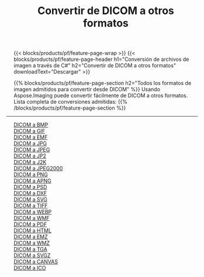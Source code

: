 ﻿---
title: Convertir de DICOM a otros formatos 
weight: 3920
url: /es/java/conversion/from/dicom 
lang: es
langdirlevel: 2
locales: zh-hans,ja,it,ru,de,es,fr,nl,id,lt,pl,pt,vi,tr,ko,zh-hant,ar,hi,th,sv,cs,uk,he
description: Usando Aspose.Imaging puede convertir fácilmente de DICOM a otros formatos
---

{{< blocks/products/pf/feature-page-wrap >}}
{{< blocks/products/pf/feature-page-header h1="Conversión de archivos de imagen a través de C#" h2="Convertir de DICOM a otros formatos" downloadText="Descargar" >}}


{{% blocks/products/pf/feature-page-section  h2="Todos los formatos de imagen admitidos para convertir desde DICOM" %}}
Usando Aspose.Imaging puede convertir fácilmente de DICOM a otros formatos.
<br/>
Lista completa de conversiones admitidas:
{{% /blocks/products/pf/feature-page-section %}}
<div class="container-fluid productfamilypage bg-gray">
    <div class="convertypes bg-gray agp-content section">
        <div class="container">
		<hr style="margin-left:-20px;"/>
		<div class="row other-converters">
		    <div class='col-md-2 other-converter remove-lp remove-rp'><a href="/imaging/es/java/conversion/dicom-to-bmp" >DICOM a BMP</a></div><div class='col-md-2 other-converter remove-lp remove-rp'><a href="/imaging/es/java/conversion/dicom-to-gif" >DICOM a GIF</a></div><div class='col-md-2 other-converter remove-lp remove-rp'><a href="/imaging/es/java/conversion/dicom-to-emf" >DICOM a EMF</a></div><div class='col-md-2 other-converter remove-lp remove-rp'><a href="/imaging/es/java/conversion/dicom-to-jpg" >DICOM a JPG</a></div><div class='col-md-2 other-converter remove-lp remove-rp'><a href="/imaging/es/java/conversion/dicom-to-jpeg" >DICOM a JPEG</a></div><div class='col-md-2 other-converter remove-lp remove-rp'><a href="/imaging/es/java/conversion/dicom-to-jp2" >DICOM a JP2</a></div><div class='col-md-2 other-converter remove-lp remove-rp'><a href="/imaging/es/java/conversion/dicom-to-j2k" >DICOM a J2K</a></div><div class='col-md-2 other-converter remove-lp remove-rp'><a href="/imaging/es/java/conversion/dicom-to-jpeg2000" >DICOM a JPEG2000</a></div><div class='col-md-2 other-converter remove-lp remove-rp'><a href="/imaging/es/java/conversion/dicom-to-png" >DICOM a PNG</a></div><div class='col-md-2 other-converter remove-lp remove-rp'><a href="/imaging/es/java/conversion/dicom-to-apng" >DICOM a APNG</a></div><div class='col-md-2 other-converter remove-lp remove-rp'><a href="/imaging/es/java/conversion/dicom-to-psd" >DICOM a PSD</a></div><div class='col-md-2 other-converter remove-lp remove-rp'><a href="/imaging/es/java/conversion/dicom-to-dxf" >DICOM a DXF</a></div><div class='col-md-2 other-converter remove-lp remove-rp'><a href="/imaging/es/java/conversion/dicom-to-svg" >DICOM a SVG</a></div><div class='col-md-2 other-converter remove-lp remove-rp'><a href="/imaging/es/java/conversion/dicom-to-tiff" >DICOM a TIFF</a></div><div class='col-md-2 other-converter remove-lp remove-rp'><a href="/imaging/es/java/conversion/dicom-to-webp" >DICOM a WEBP</a></div><div class='col-md-2 other-converter remove-lp remove-rp'><a href="/imaging/es/java/conversion/dicom-to-wmf" >DICOM a WMF</a></div><div class='col-md-2 other-converter remove-lp remove-rp'><a href="/imaging/es/java/conversion/dicom-to-pdf" >DICOM a PDF</a></div><div class='col-md-2 other-converter remove-lp remove-rp'><a href="/imaging/es/java/conversion/dicom-to-html" >DICOM a HTML</a></div><div class='col-md-2 other-converter remove-lp remove-rp'><a href="/imaging/es/java/conversion/dicom-to-emz" >DICOM a EMZ</a></div><div class='col-md-2 other-converter remove-lp remove-rp'><a href="/imaging/es/java/conversion/dicom-to-wmz" >DICOM a WMZ</a></div><div class='col-md-2 other-converter remove-lp remove-rp'><a href="/imaging/es/java/conversion/dicom-to-tga" >DICOM a TGA</a></div><div class='col-md-2 other-converter remove-lp remove-rp'><a href="/imaging/es/java/conversion/dicom-to-svgz" >DICOM a SVGZ</a></div><div class='col-md-2 other-converter remove-lp remove-rp'><a href="/imaging/es/java/conversion/dicom-to-canvas" >DICOM a CANVAS</a></div><div class='col-md-2 other-converter remove-lp remove-rp'><a href="/imaging/es/java/conversion/dicom-to-ico" >DICOM a ICO</a></div>
                </div>
        </div>
    </div>
</div>
<br/>

